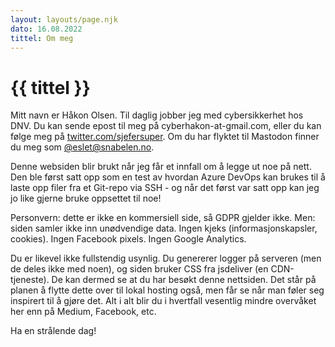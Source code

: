 ```yaml
---
layout: layouts/page.njk
dato: 16.08.2022
tittel: Om meg
---
```


# {{ tittel }}
Mitt navn er Håkon Olsen. Til daglig jobber jeg med 
cybersikkerhet hos DNV. Du kan sende epost til meg på 
cyberhakon-at-gmail.com, eller du kan følge meg på 
[twitter.com/sjefersuper](https://twitter.com/sjefersuper).
Om du har flyktet til Mastodon finner du meg som [@eslet@snabelen.no](https://snabelen.no/web/@eselet).

Denne websiden blir brukt når jeg får et innfall om å 
legge ut noe på nett. Den ble først satt opp som en test 
av hvordan Azure DevOps kan brukes til å laste opp filer 
fra et Git-repo via SSH - og når det først var satt opp 
kan jeg jo like gjerne bruke oppsettet til noe!

Personvern: dette er ikke en kommersiell side, så GDPR gjelder 
ikke. Men: siden samler ikke inn unødvendige data. 
Ingen kjeks (informasjonskapsler, cookies). Ingen Facebook 
pixels. Ingen Google Analytics. 

Du er likevel ikke fullstendig usynlig. Du genererer logger 
på serveren (men de deles ikke med noen), og siden bruker 
CSS fra jsdeliver (en CDN-tjeneste). De kan dermed se at 
du har besøkt denne nettsiden. Det står på planen å flytte 
dette over til lokal hosting også, men får se når man føler seg 
inspirert til å gjøre det. Alt i alt blir du i hvertfall 
vesentlig mindre overvåket her enn på Medium, Facebook, etc. 

Ha en strålende dag!
